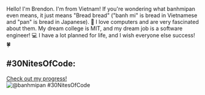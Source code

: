 Hello! I'm Brendon. I'm from Vietnam! If you're wondering what banhmipan even means, it just means "Bread bread" ("banh mi" is bread in Vietnamese and "pan" is bread in Japanese). 🍞
I love computers and are very fascinated about them. My dream college is MIT, and my dream job is a software engineer! 💻
I have a lot planned for life, and I wish everyone else success! 🍀

## #30NitesOfCode:
  [Check out my progress!](https://www.codedex.io/@banhmipan/30-nites-of-code)  
  ![@banhmipan #30NitesOfCode](https://www.codedex.io/api/petStatus?user=banhmipan)
